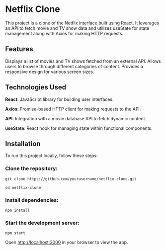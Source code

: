 # Netflix Clone

This project is a clone of the Netflix interface built using React. It leverages an API to fetch movie and TV show data and utilizes useState for state management along with Axios for making HTTP requests.

## Features

Displays a list of movies and TV shows fetched from an external API.
Allows users to browse through different categories of content.
Provides a responsive design for various screen sizes.

## Technologies Used

**React**: JavaScript library for building user interfaces.

**Axios**: Promise-based HTTP client for making requests to the API.

**API**: Integration with a movie database API to fetch dynamic content.

**useState**: React hook for managing state within functional components.

## Installation

To run this project locally, follow these steps:

### Clone the repository:

   `git clone https://github.com/yourusername/netflix-clone.git` 
   
   `cd netflix-clone`

### Install dependencies:

  `npm install`

### Start the development server:

  `npm start`

Open [http://localhost:3000](http://localhost:3000) in your browser to view the app.
